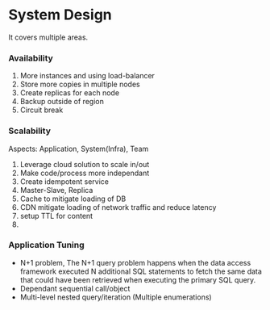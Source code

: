 # System Design

It covers multiple areas.

### Availability

1. More instances and using load-balancer
2. Store more copies in multiple nodes
3. Create replicas for each node
4. Backup outside of region
5. Circuit break

### Scalability

Aspects: Application, System(Infra), Team

1. Leverage cloud solution to scale in/out
2. Make code/process more independant
3. Create idempotent service
4. Master-Slave, Replica
5. Cache to mitigate loading of DB
6. CDN mitigate loading of network traffic and reduce latency
7. setup TTL for content
8.

### Application Tuning

- N+1 problem, The N+1 query problem happens when the data access framework executed N additional SQL statements to fetch the same data that could have been retrieved when executing the primary SQL query.
- Dependant sequential call/object
- Multi-level nested query/iteration (Multiple enumerations)
